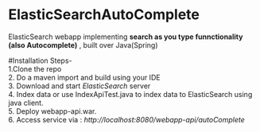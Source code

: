 # ElasticSearchAutoComplete
ElasticSearch webapp implementing <b>search as you type funnctionality (also Autocomplete)</b> , built over Java(Spring)

#Installation Steps-
<br>1.Clone the repo
<br>2. Do a maven import and build using your IDE
<br>3. Download and start <em>ElasticSearch</em> server
<br>4. Index data or use IndexApiTest.java to index data to ElasticSearch using java client.
<br>5. Deploy webapp-api.war.
<br>6. Access service via :<em> http://localhost:8080/webapp-api/autoComplete</em>
